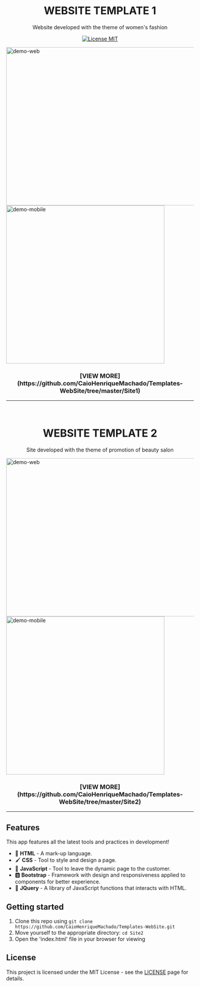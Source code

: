 <br>
<h1 align="center">
  WEBSITE TEMPLATE 1
</h1>
<p align="center">Website developed with the theme of women's fashion</p>

<p align="center">
  <a href="https://opensource.org/licenses/MIT">
    <img src="https://img.shields.io/badge/License-MIT-blue.svg" alt="License MIT">
  </a>
</p>

<div>
  <img src="./Site1/assets/desktop.gif" alt="demo-web" height="425" width="660">
  <img src="./Site1/assets/mobile.gif" alt="demo-mobile" height="425">
</div>
<h3 align="center"> [VIEW MORE](https://github.com/CaioHenriqueMachado/Templates-WebSite/tree/master/Site1)</h3>
<hr/>

<br>
<h1 align="center">
  WEBSITE TEMPLATE 2
</h1>
<p align="center">Site developed with the theme of promotion of beauty salon</p>

<div>
  <img src="./Site2/assets/desktop.gif" alt="demo-web" height="425" width="660">
  <img src="./Site2/assets/mobile.gif" alt="demo-mobile" height="425">
</div>
<h3 align="center"> [VIEW MORE](https://github.com/CaioHenriqueMachado/Templates-WebSite/tree/master/Site2)</h3>
<hr/>

## Features

This app features all the latest tools and practices in development!

- 📄 **HTML** 	      - A mark-up language.
- 🖌️ **CSS** 	        - Tool to style and design a page.
- 📱 **JavaScript**    - Tool to leave the dynamic page to the customer.
- 🅱️ **Bootstrap** 	- Framework with design and responsiveness applied to components for better experience.
- 📘 **JQuery** 	- A library of JavaScript functions that interacts with HTML.

## Getting started

1. Clone this repo using `git clone https://github.com/CaioHenriqueMachado/Templates-WebSite.git`
2. Move yourself to the appropriate directory: `cd Site2`<br />
3. Open the 'index.html' file in your browser for viewing

## License

This project is licensed under the MIT License - see the [LICENSE](https://opensource.org/licenses/MIT) page for details.
